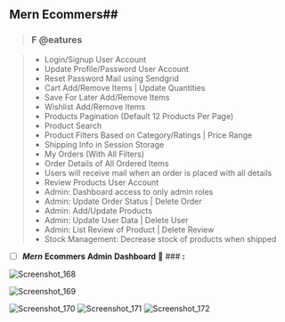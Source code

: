 
## Mern Ecommers##
>###  **F @eatures**

> - Login/Signup User Account
> - Update Profile/Password User Account
> - Reset Password Mail using Sendgrid
> - Cart Add/Remove Items | Update Quantities
> - Save For Later Add/Remove Items
> - Wishlist Add/Remove Items
> - Products Pagination (Default 12 Products Per Page)
> - Product Search
> - Product Filters Based on Category/Ratings | Price Range
> - Shipping Info in Session Storage
> - My Orders (With All Filters)
> - Order Details of All Ordered Items
> - Users will receive mail when an order is placed with all details
> - Review Products User Account
> - Admin: Dashboard access to only admin roles
> - Admin: Update Order Status | Delete Order
> - Admin: Add/Update Products
> - Admin: Update User Data | Delete User
> - Admin: List Review of Product | Delete Review
> - Stock Management: Decrease stock of products when shipped

- [ ] _**Mern**_ **Ecommers** **Admin** **Dashboard** 🙈 ### **:**


![Screenshot_168](https://user-images.githubusercontent.com/76893448/168980327-ca516634-10e2-4eb0-b67a-a4859f623f6b.png)

![Screenshot_169](https://user-images.githubusercontent.com/76893448/168980624-e8d71eed-27e9-4372-97ef-f5ac59ab19d9.png)

![Screenshot_170](https://user-images.githubusercontent.com/76893448/168980984-cc034b53-c98e-43b1-9ae0-cf4356d184c0.png)
![Screenshot_171](https://user-images.githubusercontent.com/76893448/168981091-31b4196f-f973-47e2-abda-f007b53c0db6.png)
![Screenshot_172](https://user-images.githubusercontent.com/76893448/168981134-9e78609c-4dcc-4813-acd9-08b6e1562a38.png)


